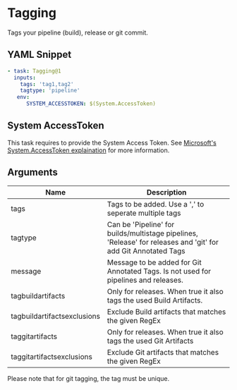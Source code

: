 # Tagging

Tags your pipeline (build), release or git commit.

## YAML Snippet
```yaml
- task: Tagging@1
  inputs:
    tags: 'tag1,tag2'
    tagtype: 'pipeline'
   env:
      SYSTEM_ACCESSTOKEN: $(System.AccessToken)
```

## System AccessToken

This task requires to provide the System Access Token. See [Microsoft's System.AccessToken explaination](https://docs.microsoft.com/en-us/azure/devops/pipelines/build/variables?view=azure-devops&tabs=classic#systemaccesstoken) for more information.

## Arguments

| Name                        | Description                                                                                                    |
| --------------------------- | -------------------------------------------------------------------------------------------------------------- |
| tags                        | Tags to be added. Use a ',' to seperate multiple tags                                                          |
| tagtype                     | Can be 'Pipeline' for builds/multistage pipelines, 'Release' for releases and 'git' for add Git Annotated Tags |
| message                     | Message to be added for Git Annotated Tags. Is not used for pipelines and releases.                            |
| tagbuildartifacts           | Only for releases. When true it also tags the used Build Artifacts.                                            |
| tagbuildartifactsexclusions | Exclude Build artifacts that matches the given RegEx                                                           |
| taggitartifacts             | Only for releases. When true it also tags the used Git Artifacts                                               |
| taggitartifactsexclusions   | Exclude Git artifacts that matches the given RegEx                                                             |

Please note that for git tagging, the tag must be unique.
